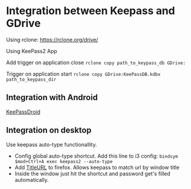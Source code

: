 # Integration between Keepass and GDrive

Using rclone: https://rclone.org/drive/

Using KeePass2 App

Add trigger on application close 
``` rclone copy path_to_keypass_db GDrive: ```

Trigger on application start 
``` rclone copy GDrive:KeePassDB.kdbx path_to_keypass_dir ```

## Integration with Android
[KeePassDroid](https://play.google.com/store/apps/details?id=com.android.keepass&hl=en)

## Integration on desktop
Use keepass auto-type functionallity.
- Config global auto-type shortcut. Add this line to i3 config: `bindsym $mod+Ctrl+A exec keepass2 --auto-type`
- Add [TitleURL](https://addons.mozilla.org/en-US/firefox/addon/url-in-title/) to firefox. Allows keepass to match url by window title
- Inside the window just hit the shortcut and password get's filled automatically.
